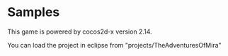 Samples
=======

This game is powered by cocos2d-x version 2.14.

You can load the project in eclipse from "projects/TheAdventuresOfMira"

